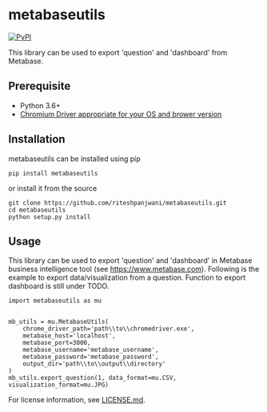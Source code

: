 # metabaseutils
[![PyPI](https://img.shields.io/pypi/v/metabaseutils.svg)](https://pypi.python.org/pypi/metabaseutils)

This library can be used to export 'question' and 'dashboard' from Metabase.

## Prerequisite
- Python 3.6+
- [Chromium Driver appropriate for your OS and brower version](https://chromedriver.chromium.org/downloads)

## Installation

metabaseutils can be installed using pip

```
pip install metabaseutils
```

or install it from the source

```
git clone https://github.com/riteshpanjwani/metabaseutils.git
cd metabaseutils
python setup.py install
```

## Usage

This library can be used to export 'question' and 'dashboard' in Metabase business intelligence tool (see https://www.metabase.com). Following is the example to export data/visualization from a question. Function to export dashboard is still under TODO.

```
import metabaseutils as mu


mb_utils = mu.MetabaseUtils(
    chrome_driver_path='path\\to\\chromedriver.exe',
    metabase_host='localhost',
    metabase_port=3000,
    metabase_username='metabase_username',
    metabase_password='metabase_password',
    output_dir='path\\to\\output\\directory'
)
mb_utils.export_question(1, data_format=mu.CSV, visualization_format=mu.JPG)

```

For license information, see [LICENSE.md](LICENSE.md).
